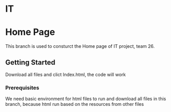 # IT
# Home Page

This branch is used to consturct the Home page of IT project, team 26. 

## Getting Started

Download all files and clict Index.html, the code will work

### Prerequisites

We need basic environment for html files to run and download all files in this branch, because html run based on the resources from other files
